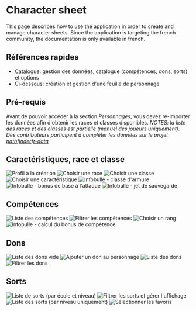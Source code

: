 # Character sheet

This page describes how to use the application in order to create and manage character sheets. Since the application is targeting the french community,
the documentation is only available in french.

## Références rapides

* [Catalogue](README.md): gestion des données, catalogue (compétences, dons, sorts) et options
* Ci-dessous: création et gestion d'une feuille de personnage

## Pré-requis

Avant de pouvoir accéder à la section _Personnages_, vous devez ré-importer les données afin d'obtenir les races et classes disponibles.
_NOTES: la liste des races et des classes est partielle (manuel des joueurs uniquement). Des contributeurs participent à compléter les données sur le projet [pathfinderfr-data](https://github.com/SvenWerlen/pathfinderfr-data/tree/master/data)_

## Caractéristiques, race et classe

![Profil à la création](01-character-profile_small.jpg)
![Choisir une race](02-character-profile-chooserace_small.jpg)
![Choisir une classe](03-character-profile-chooseclass_small.jpg)
![Choisir une caractéristique](04-character-profile-chooseability_small.jpg)
![Infobulle - classe d'armure](05-character-profile-tooltip-armorclass_small.jpg)
![Infobulle - bonus de base à l'attaque](05-character-profile-tooltip-bab_small.jpg)
![Infobulle - jet de sauvegarde](05-character-profile-tooltip-saving_small.jpg)

## Compétences

![Liste des compétences](06-character-skills_small.jpg)
![Filtrer les compétences](07-character-skills-filters_small.jpg)
![Choisir un rang](08-character-skills-rank_small.jpg)
![Infobulle - calcul du bonus de compétence](09-character-skills-tooltip_small.jpg)

## Dons

![Liste des dons vide](10-character-feats_small.jpg)
![Ajouter un don au personnage](11-character-feats-add_small.jpg)
![Liste des dons](12-character-feats-list_small.jpg)
![Filtrer les dons](13-character-feats-filters_small.jpg)

## Sorts

![Liste de sorts (par école et niveau)](14-character-spells_small.jpg)
![Filtrer les sorts et gérer l'affichage](15-character-spells-filters_small.jpg)
![Liste des sorts (par niveau uniquement)](16-character-spells-flat_small.jpg)
![Sélectionner les favoris](17-character-spells-favorites_small.jpg)
